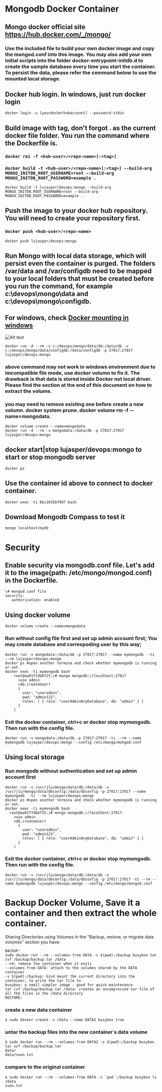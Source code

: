 
# Mongodb Docker Container
## Mongo docker official site https://hub.docker.com/_/mongo/
### Use the included file to build your own docker image and copy the mongod.conf into this image. You may also add your own initial scripts into the folder docker-entrypoint-initdb.d to create the sample database every time you start the container. To persist the data, please refer the command below to use the mounted local storage.

## Docker hub login. In windows, just run docker login
```
docker login -u [yourdockerhubaccount] --password-stdin
```
## Build image with tag, don't forgot . as the current docker file folder. You run the command where the Dockerfile is.
### `docker rmi -f <hub-user>/<repo-name>[:<tag>]`
### `docker build -t <hub-user>/<repo-name>[:<tag>] --build-arg MONGO_INITDB_ROOT_USERNAME=root --build-arg MONGO_INITDB_ROOT_PASSWORD=example .`
```
docker build -t lujasper/devops:mongo --build-arg MONGO_INITDB_ROOT_USERNAME=root --build-arg MONGO_INITDB_ROOT_PASSWORD=example .  
```
## Push the image to your docker hub repository. You will need to create your repository first. 
### `docker push <hub-user>/<repo-name>`
```
docker push lujasper/devops:mongo  
```
## Run Mongo with local data storage, which will persist even the container is purged. The folders /var/data and /var/configdb need to be mapped to your local folders that must be created before you run the command, for example c:\devops\mongo\data and c:\devops\mongo\configdb.
## For windows, check [Docker mounting in windows](https://rominirani.com/docker-on-windows-mounting-host-directories-d96f3f056a2c)
![Alt text](./images/dockersettings.jpg?raw=true "Docker Settings")
```
docker run -d --rm -v c:/devops/mongo/data/db:/data/db -v c:/devops/mongo/data/configdb:/data/configdb -p 27017:27017  lujasper/devops:mongo 
```
### above command may not work in windows environment due to imcompatible file mode, use docker volumn to fix it. The drawback is that data is stored inside Docker not local driver. Please find the section at the end of this document on how to extract the volume.
### you may need to remove existing one before create a new volumn. docker system prune. docker volume rm -f --name=mongodata. 
```
docker volume create --name=mongodata
docker run -d --rm -v mongodata:/data/db -p 27017:27017  lujasper/devops:mongo 
```
## docker start|stop lujasper/devops:mongo to start or stop mongodb server
```
docker ps
```
## Use the container id above to connect to docker container.
```
docker exec -ti 6bc1635bf907 bash
```
## Download Mongodb Compass to test it
```
mongo localhost/mydb
```
# Security
## Enable security via mongodb.conf file. Let's add it to the image(path: /etc/mongo/mongod.conf) in the Dockerfile. 
```
\# mongod.conf file
security:  
   authorization: enabled
```   
## Using docker volume
```
docker volume create --name=mongodata
```
### Run without config file first and set up admin account first; You may create database and correspoding user by this way;
```
docker run -v mongodata:/data/db -p 27017:27017 --name mymongodb  -ti --rm lujasper/devops:mongo   
docker ps #open another termina and check whether mymongodb is running or not.   
docker exec -ti mymongodb bash   
    root@aa01ffdb6f25:/# mongo mongodb://localhost:27017   
      >use admin   
      >db.createUser(
      {
        user: "useradmin",
        pwd: "admin123",
        roles: [ { role: "userAdminAnyDatabase", db: "admin" } ]
      }
    )
```    
### Exit the docker container, ctrl+c or docker stop mymongodb. Then run with the config file.
```
docker run -v mongodata:/data/db -p 27017:27017 -ti --rm --name mymongodb lujasper/devops:mongo --config /etc/mongo/mongod.conf     
```
## Using local storage
### Run mongodb without authentication and set up admin account first
```
docker run -v /usr/jlu/mongo/data/db:/data/db -v /usr/jlu/mongo/data/dbconfig:/data/dbconfig -p 27017:27017 --name mymongodb  -ti --rm lujasper/devops:mongo   
docker ps #open another termina and check whether mymongodb is running or not.   
docker exec -ti mymongodb bash   
  root@aa01ffdb6f25:/# mongo mongodb://localhost:27017   
    >use admin   
    >db.createUser(
      {
        user: "useradmin",
        pwd: "admin123",
        roles: [ { role: "userAdminAnyDatabase", db: "admin" } ]
      }
    )
```    
### Exit the docker container, ctrl+c or docker stop mymongodb. Then run with the config file.
```
docker run -v /usr/jlu/mongo/data/db:/data/db -v /usr/jlu/mongo/data/dbconfig:/data/dbconfig -p 27017:27017 -ti --rm --name mymongodb lujasper/devops:mongo --config /etc/mongo/mongod.conf 
```
# Backup Docker Volume, Save it a container and then extract the whole container.
Sharing Directories using Volumes
In the "Backup, restore, or migrate data volumes" section you have:
```
BACKUP:
sudo docker run --rm --volumes-from DATA -v $(pwd):/backup busybox tar cvf /backup/backup.tar /data
--rm: remove the container when it exits
--volumes-from DATA: attach to the volumes shared by the DATA container
-v $(pwd):/backup: bind mount the current directory into the container; to write the tar file to
busybox: a small simpler image - good for quick maintenance
tar cvf /backup/backup.tar /data: creates an uncompressed tar file of all the files in the /data directory
RESTORE:
```
### create a new data container
```
$ sudo docker create -v /data --name DATA2 busybox true
```
### untar the backup files into the new container᾿s data volume
```
$ sudo docker run --rm --volumes-from DATA2 -v $(pwd):/backup busybox tar xvf /backup/backup.tar
data/
data/sven.txt
```
### compare to the original container
```
$ sudo docker run --rm --volumes-from DATA -v `pwd`:/backup busybox ls /data
sven.txt
```